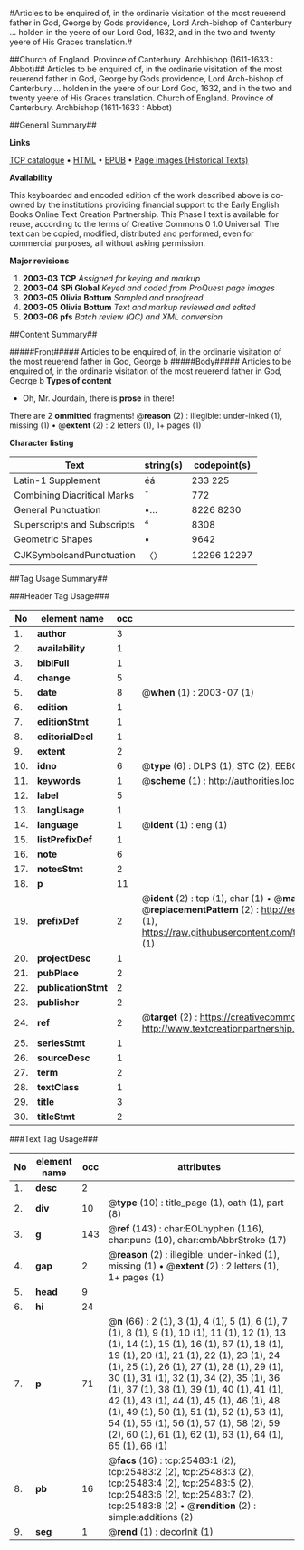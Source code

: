 #Articles to be enquired of, in the ordinarie visitation of the most reuerend father in God, George by Gods providence, Lord Arch-bishop of Canterbury ... holden in the yeere of our Lord God, 1632, and in the two and twenty yeere of His Graces translation.#

##Church of England. Province of Canterbury. Archbishop (1611-1633 : Abbot)##
Articles to be enquired of, in the ordinarie visitation of the most reuerend father in God, George by Gods providence, Lord Arch-bishop of Canterbury ... holden in the yeere of our Lord God, 1632, and in the two and twenty yeere of His Graces translation.
Church of England. Province of Canterbury. Archbishop (1611-1633 : Abbot)

##General Summary##

**Links**

[TCP catalogue](http://www.ota.ox.ac.uk/tcp/)  • 
[HTML](http://tei.it.ox.ac.uk/tcp/Texts-HTML/free/A00/A00190.html)  • 
[EPUB](http://tei.it.ox.ac.uk/tcp/Texts-EPUB/free/A00/A00190.epub) • 
[Page images (Historical Texts)](https://data.historicaltexts.jisc.ac.uk/view?pubId=eebo-22372238e&pageId=eebo-22372238e-25483-1)

**Availability**

This keyboarded and encoded edition of the
	       work described above is co-owned by the institutions
	       providing financial support to the Early English Books
	       Online Text Creation Partnership. This Phase I text is
	       available for reuse, according to the terms of Creative
	       Commons 0 1.0 Universal. The text can be copied,
	       modified, distributed and performed, even for
	       commercial purposes, all without asking permission.

**Major revisions**

1. __2003-03__ __TCP__ *Assigned for keying and markup*
1. __2003-04__ __SPi Global__ *Keyed and coded from ProQuest page images*
1. __2003-05__ __Olivia Bottum__ *Sampled and proofread*
1. __2003-05__ __Olivia Bottum__ *Text and markup reviewed and edited*
1. __2003-06__ __pfs__ *Batch review (QC) and XML conversion*

##Content Summary##

#####Front#####
Articles to be enquired of, in the ordinarie visitation of the most reuerend father in God, George b
#####Body#####
Articles to be enquired of, in the ordinarie visitation of the most reuerend father in God, George b
**Types of content**

  * Oh, Mr. Jourdain, there is **prose** in there!

There are 2 **ommitted** fragments! 
 @__reason__ (2) : illegible: under-inked (1), missing (1)  •  @__extent__ (2) : 2 letters (1), 1+ pages (1)

**Character listing**


|Text|string(s)|codepoint(s)|
|---|---|---|
|Latin-1 Supplement|éá|233 225|
|Combining             Diacritical Marks|̄|772|
|General Punctuation|•…|8226 8230|
|Superscripts             and Subscripts|⁴|8308|
|Geometric Shapes|▪|9642|
|CJKSymbolsandPunctuation|〈〉|12296 12297|

##Tag Usage Summary##

###Header Tag Usage###

|No|element name|occ|attributes|
|---|---|---|---|
|1.|__author__|3||
|2.|__availability__|1||
|3.|__biblFull__|1||
|4.|__change__|5||
|5.|__date__|8| @__when__ (1) : 2003-07 (1)|
|6.|__edition__|1||
|7.|__editionStmt__|1||
|8.|__editorialDecl__|1||
|9.|__extent__|2||
|10.|__idno__|6| @__type__ (6) : DLPS (1), STC (2), EEBO-CITATION (1), OCLC (1), VID (1)|
|11.|__keywords__|1| @__scheme__ (1) : http://authorities.loc.gov/ (1)|
|12.|__label__|5||
|13.|__langUsage__|1||
|14.|__language__|1| @__ident__ (1) : eng (1)|
|15.|__listPrefixDef__|1||
|16.|__note__|6||
|17.|__notesStmt__|2||
|18.|__p__|11||
|19.|__prefixDef__|2| @__ident__ (2) : tcp (1), char (1)  •  @__matchPattern__ (2) : ([0-9\-]+):([0-9IVX]+) (1), (.+) (1)  •  @__replacementPattern__ (2) : http://eebo.chadwyck.com/downloadtiff?vid=$1&page=$2 (1), https://raw.githubusercontent.com/textcreationpartnership/Texts/master/tcpchars.xml#$1 (1)|
|20.|__projectDesc__|1||
|21.|__pubPlace__|2||
|22.|__publicationStmt__|2||
|23.|__publisher__|2||
|24.|__ref__|2| @__target__ (2) : https://creativecommons.org/publicdomain/zero/1.0/ (1), http://www.textcreationpartnership.org/docs/. (1)|
|25.|__seriesStmt__|1||
|26.|__sourceDesc__|1||
|27.|__term__|2||
|28.|__textClass__|1||
|29.|__title__|3||
|30.|__titleStmt__|2||


###Text Tag Usage###

|No|element name|occ|attributes|
|---|---|---|---|
|1.|__desc__|2||
|2.|__div__|10| @__type__ (10) : title_page (1), oath (1), part (8)|
|3.|__g__|143| @__ref__ (143) : char:EOLhyphen (116), char:punc (10), char:cmbAbbrStroke (17)|
|4.|__gap__|2| @__reason__ (2) : illegible: under-inked (1), missing (1)  •  @__extent__ (2) : 2 letters (1), 1+ pages (1)|
|5.|__head__|9||
|6.|__hi__|24||
|7.|__p__|71| @__n__ (66) : 2 (1), 3 (1), 4 (1), 5 (1), 6 (1), 7 (1), 8 (1), 9 (1), 10 (1), 11 (1), 12 (1), 13 (1), 14 (1), 15 (1), 16 (1), 67 (1), 18 (1), 19 (1), 20 (1), 21 (1), 22 (1), 23 (1), 24 (1), 25 (1), 26 (1), 27 (1), 28 (1), 29 (1), 30 (1), 31 (1), 32 (1), 34 (2), 35 (1), 36 (1), 37 (1), 38 (1), 39 (1), 40 (1), 41 (1), 42 (1), 43 (1), 44 (1), 45 (1), 46 (1), 48 (1), 49 (1), 50 (1), 51 (1), 52 (1), 53 (1), 54 (1), 55 (1), 56 (1), 57 (1), 58 (2), 59 (2), 60 (1), 61 (1), 62 (1), 63 (1), 64 (1), 65 (1), 66 (1)|
|8.|__pb__|16| @__facs__ (16) : tcp:25483:1 (2), tcp:25483:2 (2), tcp:25483:3 (2), tcp:25483:4 (2), tcp:25483:5 (2), tcp:25483:6 (2), tcp:25483:7 (2), tcp:25483:8 (2)  •  @__rendition__ (2) : simple:additions (2)|
|9.|__seg__|1| @__rend__ (1) : decorInit (1)|
